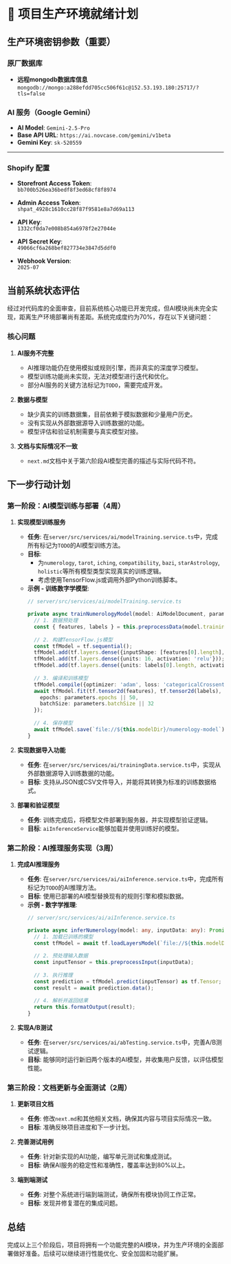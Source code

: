 # 🚀 项目生产环境就绪计划

## 生产环境密钥参数（重要）

### 原厂数据库

- **远程mongodb数据库信息** `mongodb://mongo:a288efdd705cc506f61c@152.53.193.180:25717/?tls=false`

### AI 服务（Google Gemini）

- **AI Model**: `Gemini-2.5-Pro`
- **Base API URL**: `https://ai.novcase.com/gemini/v1beta`
- **Gemini Key**: `sk-520559`

---

### Shopify 配置

- **Storefront Access Token**:  
  `bb700b526ea36bedf8f3ed68cf8f8974`

- **Admin Access Token**:  
  `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`

- **API Key**:  
  `1332cf0da7e008b854a6978f2e27044e`

- **API Secret Key**:  
  `49066cf6a268bef827734e3847d5ddf0`

- **Webhook Version**:  
  `2025-07`


## 当前系统状态评估

经过对代码库的全面审查，目前系统核心功能已开发完成，但AI模块尚未完全实现，距离生产环境部署尚有差距。系统完成度约为70%，存在以下关键问题：

### 核心问题

1.  **AI服务不完整**
    *   AI推理功能仍在使用模拟或规则引擎，而非真实的深度学习模型。
    *   模型训练功能尚未实现，无法对模型进行迭代和优化。
    *   部分AI服务的关键方法标记为`TODO`，需要完成开发。

2.  **数据与模型**
    *   缺少真实的训练数据集，目前依赖于模拟数据和少量用户历史。
    *   没有实现从外部数据源导入训练数据的功能。
    *   模型评估和验证机制需要与真实模型对接。

3.  **文档与实际情况不一致**
    *   `next.md`文档中关于第六阶段AI模型完善的描述与实际代码不符。

## 下一步行动计划

### 第一阶段：AI模型训练与部署（4周）

1.  **实现模型训练服务**
    *   **任务**: 在`server/src/services/ai/modelTraining.service.ts`中，完成所有标记为`TODO`的AI模型训练方法。
    *   **目标**:
        *   为`numerology`, `tarot`, `iching`, `compatibility`, `bazi`, `starAstrology`, `holistic`等所有模型类型实现真实的训练逻辑。
        *   考虑使用TensorFlow.js或调用外部Python训练脚本。
    *   **示例 - 训练数字学模型**:
        ```typescript
        // server/src/services/ai/modelTraining.service.ts

        private async trainNumerologyModel(model: AiModelDocument, parameters: Record<string, any> = {}): Promise<void> {
          // 1. 数据预处理
          const { features, labels } = this.preprocessData(model.trainingData);
          
          // 2. 构建TensorFlow.js模型
          const tfModel = tf.sequential();
          tfModel.add(tf.layers.dense({inputShape: [features[0].length], units: 32, activation: 'relu'}));
          tfModel.add(tf.layers.dense({units: 16, activation: 'relu'}));
          tfModel.add(tf.layers.dense({units: labels[0].length, activation: 'softmax'}));
          
          // 3. 编译和训练模型
          tfModel.compile({optimizer: 'adam', loss: 'categoricalCrossentropy', metrics: ['accuracy']});
          await tfModel.fit(tf.tensor2d(features), tf.tensor2d(labels), {
            epochs: parameters.epochs || 50,
            batchSize: parameters.batchSize || 32
          });
          
          // 4. 保存模型
          await tfModel.save(`file://${this.modelDir}/numerology-model`);
        }
        ```

2.  **实现数据导入功能**
    *   **任务**: 在`server/src/services/ai/trainingData.service.ts`中，实现从外部数据源导入训练数据的功能。
    *   **目标**: 支持从JSON或CSV文件导入，并能将其转换为标准的训练数据格式。

3.  **部署和验证模型**
    *   **任务**: 训练完成后，将模型文件部署到服务器，并实现模型验证逻辑。
    *   **目标**: `aiInferenceService`能够加载并使用训练好的模型。

### 第二阶段：AI推理服务实现（3周）

1.  **完成AI推理服务**
    *   **任务**: 在`server/src/services/ai/aiInference.service.ts`中，完成所有标记为`TODO`的AI推理方法。
    *   **目标**: 使用已部署的AI模型替换现有的规则引擎和模拟数据。
    *   **示例 - 数字学推理**:
        ```typescript
        // server/src/services/ai/aiInference.service.ts

        private async inferNumerology(model: any, inputData: any): Promise<any> {
          // 1. 加载已训练的模型
          const tfModel = await tf.loadLayersModel(`file://${this.modelDir}/numerology-model/model.json`);
          
          // 2. 预处理输入数据
          const inputTensor = this.preprocessInput(inputData);
          
          // 3. 执行推理
          const prediction = tfModel.predict(inputTensor) as tf.Tensor;
          const result = await prediction.data();
          
          // 4. 解析并返回结果
          return this.formatOutput(result);
        }
        ```

2.  **实现A/B测试**
    *   **任务**: 在`server/src/services/ai/abTesting.service.ts`中，完善A/B测试逻辑。
    *   **目标**: 能够同时运行新旧两个版本的AI模型，并收集用户反馈，以评估模型性能。

### 第三阶段：文档更新与全面测试（2周）

1.  **更新项目文档**
    *   **任务**: 修改`next.md`和其他相关文档，确保其内容与项目实际情况一致。
    *   **目标**: 准确反映项目进度和下一步计划。

2.  **完善测试用例**
    *   **任务**: 针对新实现的AI功能，编写单元测试和集成测试。
    *   **目标**: 确保AI服务的稳定性和准确性，覆盖率达到80%以上。

3.  **端到端测试**
    *   **任务**: 对整个系统进行端到端测试，确保所有模块协同工作正常。
    *   **目标**: 发现并修复潜在的集成问题。

## 总结

完成以上三个阶段后，项目将拥有一个功能完整的AI模块，并为生产环境的全面部署做好准备。后续可以继续进行性能优化、安全加固和功能扩展。

